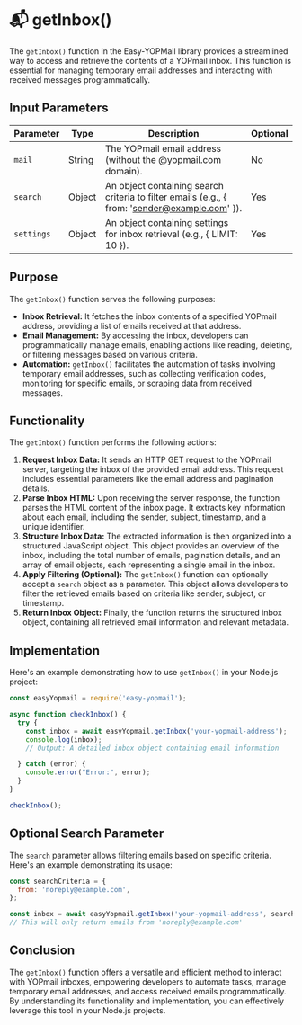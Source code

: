 # 📬 getInbox()

The `getInbox()` function in the Easy-YOPMail library provides a streamlined way to access and retrieve the contents of a YOPmail inbox. This function is essential for managing temporary email addresses and interacting with received messages programmatically.


## Input Parameters

| Parameter | Type | Description | Optional |
|---|---|---|---|
| `mail` | String | The YOPmail email address (without the @yopmail.com domain). | No |
| `search` | Object | An object containing search criteria to filter emails (e.g., { from: 'sender@example.com' }). | Yes |
| `settings` | Object | An object containing settings for inbox retrieval (e.g., { LIMIT: 10 }). | Yes |


## Purpose

The `getInbox()` function serves the following purposes:

* **Inbox Retrieval:** It fetches the inbox contents of a specified YOPmail address, providing a list of emails received at that address.
* **Email Management:** By accessing the inbox, developers can programmatically manage emails, enabling actions like reading, deleting, or filtering messages based on various criteria.
* **Automation:** `getInbox()` facilitates the automation of tasks involving temporary email addresses, such as collecting verification codes, monitoring for specific emails, or scraping data from received messages.

## Functionality

The `getInbox()` function performs the following actions:

1. **Request Inbox Data:**  It sends an HTTP GET request to the YOPmail server, targeting the inbox of the provided email address. This request includes essential parameters like the email address and pagination details.
2. **Parse Inbox HTML:**  Upon receiving the server response, the function parses the HTML content of the inbox page. It extracts key information about each email, including the sender, subject, timestamp, and a unique identifier.
3. **Structure Inbox Data:** The extracted information is then organized into a structured JavaScript object. This object provides an overview of the inbox, including the total number of emails, pagination details, and an array of email objects, each representing a single email in the inbox.
4. **Apply Filtering (Optional):** The `getInbox()` function can optionally accept a `search` object as a parameter. This object allows developers to filter the retrieved emails based on criteria like sender, subject, or timestamp.
5. **Return Inbox Object:** Finally, the function returns the structured inbox object, containing all retrieved email information and relevant metadata.

## Implementation

Here's an example demonstrating how to use `getInbox()` in your Node.js project:

```javascript
const easyYopmail = require('easy-yopmail');

async function checkInbox() {
  try {
    const inbox = await easyYopmail.getInbox('your-yopmail-address');
    console.log(inbox); 
    // Output: A detailed inbox object containing email information 

  } catch (error) {
    console.error("Error:", error);
  }
}

checkInbox();
```

## Optional Search Parameter

The `search` parameter allows filtering emails based on specific criteria. Here's an example demonstrating its usage:

```javascript
const searchCriteria = {
  from: 'noreply@example.com',
};

const inbox = await easyYopmail.getInbox('your-yopmail-address', searchCriteria);
// This will only return emails from 'noreply@example.com'
```

## Conclusion

The `getInbox()` function offers a versatile and efficient method to interact with YOPmail inboxes, empowering developers to automate tasks, manage temporary email addresses, and access received emails programmatically. By understanding its functionality and implementation, you can effectively leverage this tool in your Node.js projects.
